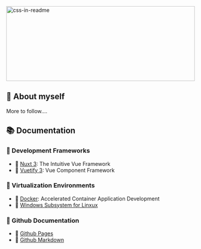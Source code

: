 <img src="display.svg" width="100%" height="200" alt="css-in-readme">

## 💬 About myself
More to follow....

## 📚 Documentation 
### 📗 Development Frameworks
- 🔗 [Nuxt 3](https://nuxt.com/): The Intuitive Vue Framework
- 🔗 [Vuetify 3](https://vuetifyjs.com/en/): Vue Component Framework

### 📕 Virtualization Environments
- 🔗 [Docker](https://www.docker.com/): Accelerated Container Application Development
- 🔗 [Windows Subsystem for Linxux](https://learn.microsoft.com/en-us/windows/wsl/about?source=recommendations)

### 📘 Github Documentation
- 🔗 [Github Pages](https://pages.github.com/)
- 🔗 [Github Markdown](https://docs.github.com/en/get-started/writing-on-github/getting-started-with-writing-and-formatting-on-github)

  
<!--
**PeterH3G/peterh3g** is a  _special_ ✨ repository because its `README.md` (this file) appears on your GitHub profile.

Here are some ideas to get you started:

- 🔭 I’m currently working on ...
- 🌱 I’m currently learning ...
- 👯 I’m looking to collaborate on ...
- 🤔 I’m looking for help with ...
- 💬 Ask me about ...
- 📫 How to reach me: ...
- 😄 Pronouns: ...
- ⚡ Fun fact: ...
-->
